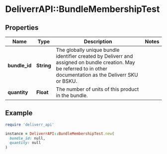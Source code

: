 # DeliverrAPI::BundleMembershipTest

## Properties

| Name | Type | Description | Notes |
| ---- | ---- | ----------- | ----- |
| **bundle_id** | **String** | The globally unique bundle identifier created by Deliverr and assigned on bundle creation. May be referred to in other documentation as the Deliverr SKU or BSKU. |  |
| **quantity** | **Float** | The number of units of this product in the bundle. |  |

## Example

```ruby
require 'deliverr_api'

instance = DeliverrAPI::BundleMembershipTest.new(
  bundle_id: null,
  quantity: null
)
```

